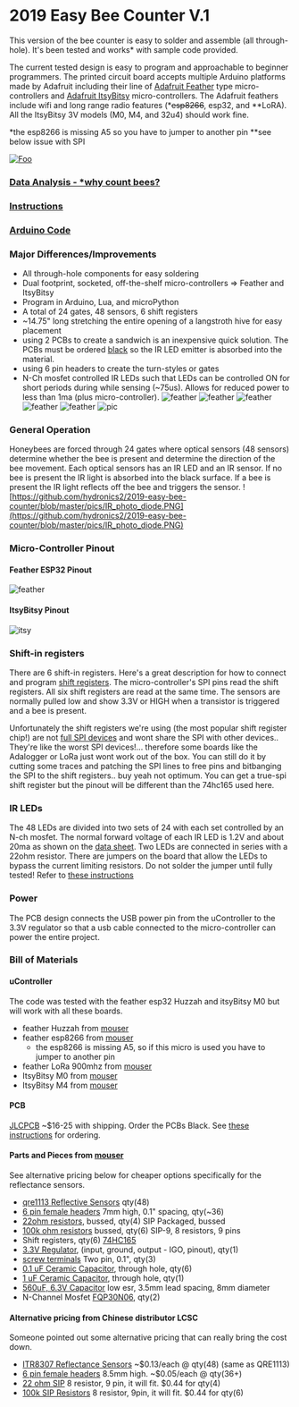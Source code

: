 # 2019 Easy Bee Counter V.1

This version of the bee counter is easy to solder and assemble (all through-hole).  It's been tested and works* with sample code provided.

The current tested design is easy to program and approachable to beginner programmers.  The printed circuit board accepts multiple Arduino platforms made by Adafruit including their line of [Adafruit Feather](https://www.adafruit.com/category/777) type micro-controllers and [Adafruit ItsyBitsy](https://www.adafruit.com/category/1008) micro-controllers.   The Adafruit feathers include wifi and long range radio features (*~~esp8266~~, esp32, and **LoRA). All the ItsyBitsy 3V models (M0, M4, and 32u4) should work fine.

*the esp8266 is missing A5 so you have to jumper to another pin
**see below issue with SPI

[![Foo](https://github.com/hydronics2/2019-easy-bee-counter/blob/master/pics/bees_flying.PNG)](https://youtu.be/SzXWWUh2k8w)


### [Data Analysis - *why count bees?](https://github.com/hydronics2/2019-easy-bee-counter/blob/master/Data/README.md)
### [Instructions](https://github.com/hydronics2/2019-easy-bee-counter/blob/master/instructions/README.md)
### [Arduino Code](https://github.com/hydronics2/2019-easy-bee-counter/blob/master/arduino/README.md)
### Major Differences/Improvements
- All through-hole components for easy soldering
- Dual footprint, socketed, off-the-shelf micro-controllers => Feather and ItsyBitsy
- Program in Arduino, Lua, and microPython
- A total of 24 gates, 48 sensors, 6 shift registers
- ~14.75" long stretching the entire opening of a langstroth hive for easy placement
- using 2 PCBs to create a sandwich is an inexpensive quick solution. The PCBs must be ordered [black](https://github.com/hydronics2/2019-easy-bee-counter/tree/master/instructions/ordering_instructions) so the IR LED emitter is absorbed into the material.
- using 6 pin headers to create the turn-styles or gates
- N-Ch mosfet controlled IR LEDs such that LEDs can be controlled ON for short periods during while sensing (~75us). Allows for reduced power to less than 1ma (plus micro-controller).
![feather](https://github.com/hydronics2/2019-easy-bee-counter/blob/master/pics/gerber_feather_2.PNG)
![feather](https://github.com/hydronics2/2019-easy-bee-counter/blob/master/pics/finished.jpg)
![feather](https://github.com/hydronics2/2019-easy-bee-counter/blob/master/pics/finished2.jpg)
![feather](https://github.com/hydronics2/2019-easy-bee-counter/blob/master/pics/feather_finish.PNG)
![feather](https://github.com/hydronics2/2019-easy-bee-counter/blob/master/pics/itsy_bitsy_finish.PNG)
![pic](https://github.com/hydronics2/2019-easy-bee-counter/blob/master/pics/pcb_notes_.PNG)

### General Operation
Honeybees are forced through 24 gates where optical sensors (48 sensors) determine whether the bee is present and determine the direction of the bee movement. Each optical sensors has an IR LED and an IR sensor. If no bee is present the IR light is absorbed into the black surface. If a bee is present the IR light reflects off the bee and triggers the sensor. ![https://github.com/hydronics2/2019-easy-bee-counter/blob/master/pics/IR_photo_diode.PNG](https://github.com/hydronics2/2019-easy-bee-counter/blob/master/pics/IR_photo_diode.PNG)

### Micro-Controller Pinout
#### Feather ESP32 Pinout
![feather](https://github.com/hydronics2/2019-easy-bee-counter/blob/master/pics/feather_pinout3.PNG)
#### ItsyBitsy Pinout
![itsy](https://github.com/hydronics2/2019-easy-bee-counter/blob/master/pics/itsy_pinout2.PNG)
### Shift-in registers
There are 6 shift-in registers. Here's a great description for how to connect and program [shift registers](http://www.gammon.com.au/forum/?id=11979).  The micro-controller's SPI pins read the shift registers. All six shift registers are read at the same time. The sensors are normally pulled low and show 3.3V or HIGH when a transistor is triggered and a bee is present.

Unfortunately the shift registers we're using (the most popular shift register chip!) are not [full SPI devices](https://electronics.stackexchange.com/questions/121249/how-to-put-a-74hc165-on-an-spi-bus) and wont share the SPI with other devices.. They're like the worst SPI devices!... therefore some boards like the Adalogger or LoRa just wont work out of the box. You can still do it by cutting some traces and patching the SPI lines to free pins and bitbanging the SPI to the shift registers.. buy yeah not optimum. You can get a true-spi shift register but the pinout will be different than the 74hc165 used here.

### IR LEDs
The 48 LEDs are divided into two sets of 24 with each set controlled by an N-ch mosfet. The normal forward voltage of each IR LED is 1.2V and about 20ma as shown on the [data sheet](https://www.sparkfun.com/datasheets/Robotics/QR_QRE1113.GR.pdf). Two LEDs are connected in series with a 22ohm resistor. There are jumpers on the board that allow the LEDs to bypass the current limiting resistors. Do not solder the jumper until fully tested! Refer to [these instructions](https://github.com/hydronics2/2019-easy-bee-counter/tree/master/instructions)

### Power
The PCB design connects the USB power pin from the uController to the 3.3V regulator so that a usb cable connected to the micro-controller can power the entire project.


### Bill of Materials
#### uController
The code was tested with the feather esp32 Huzzah and itsyBitsy M0 but will work with all these boards.
- feather Huzzah from [mouser](https://www.mouser.com/ProductDetail/485-3591)
- feather esp8266 from [mouser](https://www.mouser.com/ProductDetail/485-2821)
  - the esp8266 is missing A5, so if this micro is used you have to jumper to another pin
- feather LoRa 900mhz from [mouser](https://www.mouser.com/ProductDetail/485-3178)
- ItsyBitsy M0 from [mouser](https://www.mouser.com/ProductDetail/485-3727)
- ItsyBitsy M4 from [mouser](https://www.mouser.com/ProductDetail/485-3800)
#### PCB
[JLCPCB](https://jlcpcb.com/quote#/) ~$16-25 with shipping. Order the PCBs Black. See [these instructions](https://github.com/hydronics2/2019-easy-bee-counter/tree/master/instructions/ordering_instructions) for ordering.
#### Parts and Pieces from [mouser](https://www.mouser.com/ProjectManager/ProjectDetail.aspx?AccessID=054286973a)
See alternative pricing below for cheaper options specifically for the reflectance sensors.
- [qre1113 Reflective Sensors](https://www.mouser.com/ProductDetail/512-QRE1113f) qty(48)
- [6 pin female headers](https://www.mouser.com/ProductDetail/437-8018700610001101) 7mm high, 0.1" spacing, qty(~36)
- [22ohm resistors](https://www.mouser.com/ProductDetail/Xicon/266-22-RC?qs=sGAEpiMZZMvrmc6UYKmaNXFefT4dxyTCwtpTxTI0yoo%3D), bussed, qty(4)
SIP Packaged, bussed
- [100k ohm resistors](https://www.mouser.com/ProductDetail/IRC-TT-Electronics/L091S104LF?qs=sGAEpiMZZMvrmc6UYKmaNdnTrsZX%2FuSiyGduauH5Qpc%3D) bussed, qty(6)
SIP-9, 8 resistors, 9 pins
- Shift registers, qty(6)
[74HC165](https://www.mouser.com/ProductDetail/595-SN74HC165N)
- [3.3V Regulator](https://www.mouser.com/ProductDetail/Microchip-Technology/MCP1826S-3302E-AB?qs=sGAEpiMZZMsGz1a6aV8DcJ7KfjtCj7Xd5CqQpyOghgk%3D), (input, ground, output - IGO, pinout), qty(1)
- [screw terminals](https://www.mouser.com/ProductDetail/490-TB006-508-02BE) Two pin, 0.1", qty(3)
- [0.1 uF Ceramic Capacitor](https://www.mouser.com/ProductDetail/594-K104K15X7RF53H5), through hole, qty(6)
- [1 uF Ceramic Capacitor](https://www.mouser.com/ProductDetail/594-K105Z20Y5VF5TL2), through hole, qty(1)
- [560uF, 6.3V Capacitor](https://www.mouser.com/ProductDetail/661-APSC6R3L561MH08S)
low esr, 3.5mm lead spacing, 8mm diameter
- N-Channel Mosfet [FQP30N06](https://www.mouser.com/ProductDetail/512-FQP30N06L), qty(2)

#### Alternative pricing from Chinese distributor LCSC
Someone pointed out some alternative pricing that can really bring the cost down.
- [ITR8307 Reflectance Sensors](https://lcsc.com/product-detail/Photo-Interrupter_Everlight-Elec-ITR8307_C63451.html) ~$0.13/each @ qty(48) (same as QRE1113)
- [6 pin female headers](https://lcsc.com/product-detail/Pin-Header-Female-Header_BOOMELE-Boom-Precision-Elec-C40877_C40877.html) 8.5mm high. ~$0.05/each @ qty(36+)
- [22 ohm SIP](https://lcsc.com/product-detail/Resistor-Networks-Arrays_FH-Guangdong-Fenghua-Advanced-Tech-A09-220JP_C9105.html) 8 resistor, 9 pin, it will fit. $0.44 for qty(4)
- [100k SIP Resistors](https://lcsc.com/product-detail/Resistor-Networks-Arrays_FH-Guangdong-Fenghua-Advanced-Tech-A09-104JP_C9108.html) 8 resistor, 9pin, it will fit. $0.44 for qty(6)
